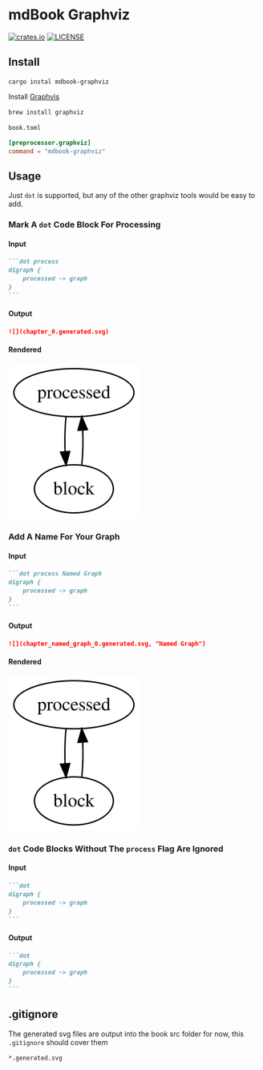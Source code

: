 # mdBook Graphviz

[![crates.io](https://img.shields.io/crates/v/mdbook-graphviz.svg)](https://crates.io/crates/mdbook-graphviz)
[![LICENSE](https://img.shields.io/github/license/rust-lang/mdBook.svg)](LICENSE)

## Install

```
cargo instal mdbook-graphviz
```

Install [Graphvis](https://graphviz.gitlab.io/download/)
```
brew install graphviz
```

`book.toml`
```toml
[preprocessor.graphviz]
command = "mdbook-graphviz"
```

## Usage

Just `dot` is supported, but any of the other graphviz tools would be easy to add.

### Mark A `dot` Code Block For Processing

#### Input
~~~markdown
```dot process
digraph {
    processed -> graph
}
```
~~~

#### Output
~~~markdown
![](chapter_0.generated.svg)
~~~

#### Rendered
![](sample_0.generated.svg)

### Add A Name For Your Graph

#### Input
~~~markdown
```dot process Named Graph
digraph {
    processed -> graph
}
```
~~~

#### Output
~~~markdown
![](chapter_named_graph_0.generated.svg, "Named Graph")
~~~

#### Rendered
![](sample_0.generated.svg "Named Graph")

### `dot` Code Blocks Without The `process` Flag Are Ignored

#### Input
~~~markdown
```dot
digraph {
    processed -> graph
}
```
~~~

#### Output
~~~markdown
```dot
digraph {
    processed -> graph
}
```
~~~

## .gitignore

The generated svg files are output into the book src folder for now, this `.gitignore` should cover them

```
*.generated.svg
```
